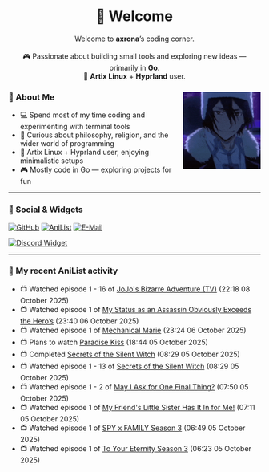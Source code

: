 <h1 align="center">🦊 Welcome</h1>
<p align="center">
  Welcome to <b>axrona</b>’s coding corner.<br><br>
  🎮 Passionate about building small tools and exploring new ideas — primarily in <b>Go</b>.<br>
  🐧 <b>Artix Linux</b> + <b>Hyprland</b> user.
</p>

<div>
<img src="./assets/fyodor-dostoevsky-bsd.gif" width="155" align="right">

### 🦊 About Me

- 💻 Spend most of my time coding and experimenting with terminal tools  
- 🧠 Curious about philosophy, religion, and the wider world of programming  
- 🐧 Artix Linux + Hyprland user, enjoying minimalistic setups  
- 🎮 Mostly code in Go — exploring projects for fun  

</div>

---

### 🔗 Social & Widgets

[![GitHub](https://img.shields.io/badge/GitHub-24292e?style=for-the-badge&logo=github&logoColor=white)](https://github.com/axrona)
[![AniList](https://img.shields.io/badge/AniList-blue?style=for-the-badge&logo=anilist&logoColor=white)](https://anilist.co/user/axrona/)
[![E-Mail](https://img.shields.io/badge/E--Mail-gray?style=for-the-badge&logo=maildotru&logoColor=white)](mailto:yeaweeb@duck.com)

[![Discord Widget](https://dsc-readme.tsuni.dev/api/user/1379125777710190637)](https://discord.com/users/1379125777710190637)

---

### 🌸 My recent AniList activity

<!-- ANILIST_ACTIVITY:start -->

-   📺 Watched episode 1 - 16 of [JoJo's Bizarre Adventure (TV)](https://anilist.co/anime/14719) (22:18 08 October 2025)
-   📺 Watched episode 1 of [My Status as an Assassin Obviously Exceeds the Hero’s](https://anilist.co/anime/186794) (23:40 06 October 2025)
-   📺 Watched episode 1 of [Mechanical Marie](https://anilist.co/anime/179992) (23:24 06 October 2025)
-   📺 Plans to watch [Paradise Kiss](https://anilist.co/anime/322) (18:44 05 October 2025)
-   📺 Completed [Secrets of the Silent Witch](https://anilist.co/anime/179966) (08:29 05 October 2025)
-   📺 Watched episode 1 - 13 of [Secrets of the Silent Witch](https://anilist.co/anime/179966) (08:29 05 October 2025)
-   📺 Watched episode 1 - 2 of [May I Ask for One Final Thing?](https://anilist.co/anime/181447) (07:50 05 October 2025)
-   📺 Watched episode 1 of [My Friend's Little Sister Has It In for Me!](https://anilist.co/anime/129195) (07:11 05 October 2025)
-   📺 Watched episode 1 of [SPY x FAMILY Season 3](https://anilist.co/anime/177937) (06:49 05 October 2025)
-   📺 Watched episode 1 of [To Your Eternity Season 3](https://anilist.co/anime/162669) (06:23 05 October 2025)

<!-- ANILIST_ACTIVITY:end -->
